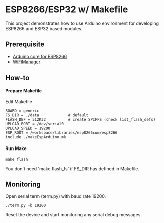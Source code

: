 ESP8266/ESP32 w/ Makefile
=
This project demonstrates how to use Arduino environment for developing ESP8266 and ESP32 based modules.

## Prerequisite
- [Arduino core for ESP8266](https://github.com/esp8266/Arduino)
- [WiFiManager](https://github.com/tzapu/WiFiManager)

## How-to
#### Prepare Makefile
Edit Makefile

    BOARD = generic
    FS_DIR = ./data             # default
    FLASH_DEF = 512K32          # create SPIFFS (check list_flash_defs)
    UPLOAD_PORT = /dev/serial0
    UPLOAD_SPEED = 19200
    ESP_ROOT = /workspace/libraries/esp8266com/esp8266
    include ./makeEspArduino.mk

#### Run Make

    make flash
You don't need 'make flash_fs' if FS_DIR has defined in Makefile.

## Monitoring
Open serial term (term.py) with baud rate 19200.

    ./term.py -b 19200
    
Reset the device and start monitoring any serial debug messages.

